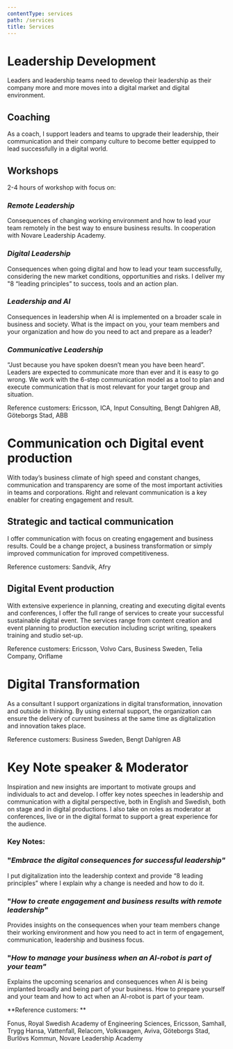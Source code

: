 ```yaml
---
contentType: services
path: /services
title: Services
---
```

# **Leadership  Development**

Leaders and leadership teams need to develop their leadership as their company more and more moves into a digital market and digital environment.

## Coaching

As a coach, I support leaders and teams to upgrade their leadership, their communication and their company culture to become better equipped to lead successfully in a digital world.

## Workshops

2-4 hours of workshop with focus on:

### _Remote Leadership_

Consequences of changing working environment and how to lead your team remotely in the best way to ensure business results. In cooperation with Novare Leadership Academy.

### _Digital Leadership_

Consequences when going digital and how to lead your team successfully, considering the new market conditions, opportunities and risks. I deliver my "8 “leading principles” to success, tools and an action plan.

### _Leadership and AI_

Consequences in leadership when AI is implemented on a broader scale in business and society. What is the impact on you, your team members and your organization and how do you need to act and prepare as a leader?

### _Communicative Leadership_

“Just because you have spoken doesn’t mean you have been heard”. Leaders are expected to communicate more than ever and it is easy to go wrong. We work with the 6-step communication model as a tool to plan and execute communication that is most relevant for your target group and situation.

Reference customers: Ericsson, ICA, Input Consulting, Bengt Dahlgren AB, Göteborgs Stad, ABB

### 

# Communication och Digital event production

With today’s business climate of high speed and constant changes, communication and transparency are some of the most important activities in teams and corporations. Right and relevant communication is a key enabler for creating engagement and result.

## Strategic and tactical communication

I offer communication with focus on creating engagement and business results. Could be a change project, a business transformation or simply improved communication for improved competitiveness.

Reference customers: Sandvik, Afry

## Digital Event production

With extensive experience in planning, creating and executing digital events and conferences, I offer the full range of services to create your successful sustainable digital event. The services range from content creation and event planning to production execution including script writing, speakers training and studio set-up.

Reference customers: Ericsson, Volvo Cars, Business Sweden, Telia Company, Oriflame

### 

# Digital Transformation

As a consultant I support organizations in digital transformation, innovation and outside in thinking. By using external support, the organization can ensure the delivery of current business at the same time as digitalization and innovation takes place.

Reference customers: Business Sweden, Bengt Dahlgren AB

### 

# Key Note speaker & Moderator

Inspiration and new insights are important to motivate groups and individuals to act and develop. I offer key notes speeches in leadership and communication with a digital perspective, both in English and Swedish, both on stage and in digital productions.  I also take on roles as moderator at conferences, live or in the digital format to support a great experience for the audience.

### Key Notes:

### "_Embrace the digital consequences for successful leadership"_

I put digitalization into the leadership context and provide “8 leading principles” where I explain why a change is needed and how to do it.

### "_How to create engagement and business results with remote leadership"_

Provides insights on the consequences when your team members change their working environment and how you need to act in term of engagement, communication, leadership and business focus.

### "_How to manage your business when an AI-robot is part of your team"_

Explains the upcoming scenarios and consequences when AI is being implanted broadly and being part of your business. How to prepare yourself and your team and how to act when an AI-robot is part of your team.

**Reference customers: **

Fonus, Royal Swedish Academy of Engineering Sciences, Ericsson, Samhall, Trygg Hansa, Vattenfall, Relacom, Volkswagen, Aviva, Göteborgs Stad, Burlövs Kommun, Novare Leadership Academy

### 

###

